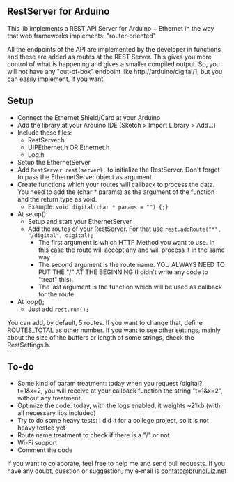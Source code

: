 RestServer for Arduino
----------------------

This lib implements a REST API Server for Arduino + Ethernet in the way that web frameworks implements: "router-oriented"

All the endpoints of the API are implemented by the developer in functions and these are added as routes at the REST Server. This gives you more control of what is happening and gives a smaller compiled output. So, you will not have any "out-of-box" endpoint like http://arduino/digital/1, but you can easily implement, if you want.

Setup
-----

- Connect the Ethernet Shield/Card at your Arduino
- Add the library at your Arduino IDE (Sketch > Import Library > Add...)
- Include these files:
  - RestServer.h
  - UIPEthernet.h OR Ethernet.h
  - Log.h
- Setup the EthernetServer
- Add ```RestServer rest(server);``` to initialize the RestServer. Don't forget to pass the EthernetServer object as argument
- Create functions which your routes will callback to process the data. You need to add the (char * params) as the argument of the function and the return type as void.
  - Example: ```void digital(char * params = "") {;} ```
- At setup():
  - Setup and start your EthernetServer
  - Add the routes of your RestServer. For that use ```rest.addRoute("*", "/digital", digital);```
    - The first argument is which HTTP Method you want to use. In this case the route will accept any and will process it in the same way
    - The second argument is the route name. YOU ALWAYS NEED TO PUT THE "/" AT THE BEGINNING (I didn't write any code to "treat" this).
    - The last argument is the function which will be used as callback for the route
- At loop();
  - Just add ```rest.run();```

You can add, by default, 5 routes. If you want to change that, define ROUTES_TOTAL as other number. If you want to see other settings, mainly about the size of the buffers or length of some strings, check the RestSettings.h.

To-do
-----

- Some kind of param treatment: today when you request /digital?t=1&x=2, you will receive at your callback function the string "t=1&x=2", without any treatment
- Optimize the code: today, with the logs enabled, it weights ~21kb (with all necessary libs included)
- Try to do some heavy tests: I did it for a college project, so it is not heavy tested yet
- Route name treatment to check if there is a "/" or not
- Wi-Fi support
- Comment the code

If you want to colaborate, feel free to help me and send pull requests. If you have any doubt, question or suggestion, my e-mail is contato@brunoluiz.net